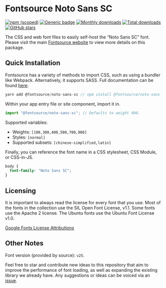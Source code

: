 # Fontsource Noto Sans SC

[![npm (scoped)](https://img.shields.io/npm/v/@fontsource/noto-sans-sc?color=brightgreen)](https://www.npmjs.com/package/@fontsource/noto-sans-sc) [![Generic badge](https://img.shields.io/badge/fontsource-passing-brightgreen)](https://github.com/fontsource/fontsource) [![Monthly downloads](https://badgen.net/npm/dm/@fontsource/noto-sans-sc)](https://github.com/fontsource/fontsource) [![Total downloads](https://badgen.net/npm/dt/@fontsource/noto-sans-sc)](https://github.com/fontsource/fontsource) [![GitHub stars](https://img.shields.io/github/stars/fontsource/fontsource.svg?style=social&label=Star)](https://github.com/fontsource/fontsource/stargazers)

The CSS and web font files to easily self-host the “Noto Sans SC” font. Please visit the main [Fontsource website](https://fontsource.org/fonts/noto-sans-sc) to view more details on this package.

## Quick Installation

Fontsource has a variety of methods to import CSS, such as using a bundler like Webpack. Alternatively, it supports SASS. Full documentation can be found [here](https://fontsource.org/docs/introduction).

```javascript
yarn add @fontsource/noto-sans-sc // npm install @fontsource/noto-sans-sc
```

Within your app entry file or site component, import it in.

```javascript
import "@fontsource/noto-sans-sc"; // Defaults to weight 400.
```

Supported variables:

- Weights: `[100,300,400,500,700,900]`
- Styles: `[normal]`
- Supported subsets: `[chinese-simplified,latin]`

Finally, you can reference the font name in a CSS stylesheet, CSS Module, or CSS-in-JS.

```css
body {
  font-family: "Noto Sans SC";
}
```



## Licensing

It is important to always read the license for every font that you use.
Most of the fonts in the collection use the SIL Open Font License, v1.1. Some fonts use the Apache 2 license. The Ubuntu fonts use the Ubuntu Font License v1.0.

[Google Fonts License Attributions](https://fonts.google.com/attribution)

## Other Notes

Font version (provided by source): `v25`.

Feel free to star and contribute new ideas to this repository that aim to improve the performance of font loading, as well as expanding the existing library we already have. Any suggestions or ideas can be voiced via an [issue](https://github.com/fontsource/fontsource/issues).
